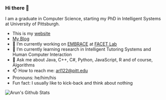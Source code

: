 ### Hi there 👋

I am a graduate in Computer Science, starting my PhD in Intelligent Systems at University of Pittsburgh.

- This is my [website](https://a2un.github.io)
- [My Blog](https://a2un.github.io/blog.html)
- 🔭 I’m currently working on [EMBRACE](http://movedbyreading.com) at [FACET Lab](https://facetlab-website-sample.herokuapp.com/projects/) 
- 🌱 I’m currently learning research in Intelligent Tutoring Systems and Human Computer Interaction
- 💬 Ask me about Java, C++, C#, Python, JavaScript, R and of course, Algorithms
- 📫 How to reach me: arl122@pitt.edu
- Pronouns: he/him/his
- Fun fact: I usually like to kick-back and think about nothing

![Arun's Github Stats](https://github-readme-stats.vercel.app/api?username=a2un)
